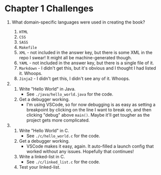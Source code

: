 # Chapter 1 Challenges

1.  What domain-specific languages were used in creating the book?
    1.  `HTML`
    1.  `CSS`
    1.  `SASS`
    1.  `Makefile`
    1.  `XML` - not included in the answer key, but there is some XML in the
        repo I swear! It might all be machine-generated though.
    1.  `YAML` - not included in the answer key, but there is a single file
        of it.
    1.  `Markdown` - I didn't get this, but it's obvious and I thought I had
        listed it. Whoops.
    1.  `Jinja2` - I didn't get this, I didn't see any of it. Whoops.

1.  1.  Write "Hello World" in Java.
        -   See `./java/hello_world.java` for the code.
    1.  Get a debugger working.
        -   I'm using VSCode, so for now debugging is as easy as setting a
            breakpoint by clicking on the line I want to break on, and then
            clicking "debug" above `main()`. Maybe it'll get tougher as the
            project gets more complicated.

1.  1.  Write "Hello World" in C.
        -   See `./c/hello_world.c` for the code.
    1.  Get a debugger working.
        -   VSCode makes it easy, again. It auto-filled a launch config that
            worked without any issues. Hopefully that continues!
    1.  Write a linked-list in C.
        -   See `./c/linked_list.c` for the code.
    1.  Test your linked-list.
